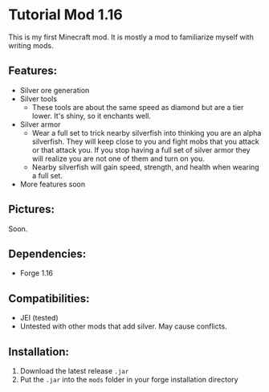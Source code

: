 # Tutorial Mod 1.16
This is my first Minecraft mod.
It is mostly a mod to familiarize myself with writing mods.
## Features:
- Silver ore generation
- Silver tools
  - These tools are about the same speed as diamond 
    but are a tier lower. It's shiny, so it enchants well.
- Silver armor
  - Wear a full set to trick nearby silverfish into thinking you
    are an alpha silverfish. They will keep
  close to you and fight mobs that you attack or that attack you.
    If you stop having a full set of silver armor they will realize you are
    not one of them and turn on you.
  - Nearby silverfish will gain speed, strength, and health when wearing a full set.
- More features soon
## Pictures:
Soon.
## Dependencies:
- Forge 1.16
## Compatibilities:
- JEI (tested)
- Untested with other mods that add silver. May cause conflicts.
## Installation:
1. Download the latest release `.jar`
2. Put the `.jar` into the `mods` folder in your forge installation directory
